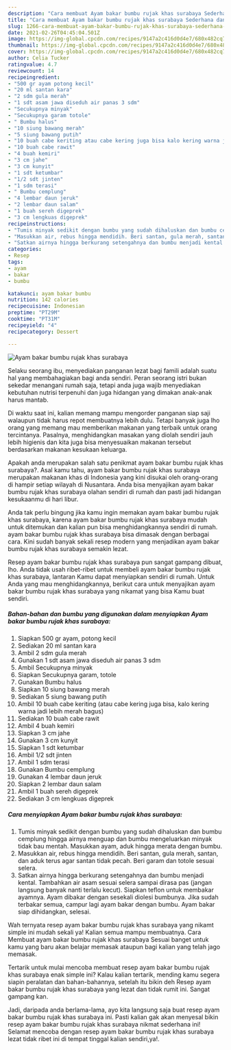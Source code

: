 ```yaml
---
description: "Cara membuat Ayam bakar bumbu rujak khas surabaya Sederhana dan Mudah Dibuat"
title: "Cara membuat Ayam bakar bumbu rujak khas surabaya Sederhana dan Mudah Dibuat"
slug: 1266-cara-membuat-ayam-bakar-bumbu-rujak-khas-surabaya-sederhana-dan-mudah-dibuat
date: 2021-02-26T04:45:04.501Z
image: https://img-global.cpcdn.com/recipes/9147a2c416d0d4e7/680x482cq70/ayam-bakar-bumbu-rujak-khas-surabaya-foto-resep-utama.jpg
thumbnail: https://img-global.cpcdn.com/recipes/9147a2c416d0d4e7/680x482cq70/ayam-bakar-bumbu-rujak-khas-surabaya-foto-resep-utama.jpg
cover: https://img-global.cpcdn.com/recipes/9147a2c416d0d4e7/680x482cq70/ayam-bakar-bumbu-rujak-khas-surabaya-foto-resep-utama.jpg
author: Celia Tucker
ratingvalue: 4.7
reviewcount: 14
recipeingredient:
- "500 gr ayam potong kecil"
- "20 ml santan kara"
- "2 sdm gula merah"
- "1 sdt asam jawa diseduh air panas 3 sdm"
- "Secukupnya minyak"
- "Secukupnya garam totole"
- " Bumbu halus"
- "10 siung bawang merah"
- "5 siung bawang putih"
- "10 buah cabe keriting atau cabe kering juga bisa kalo kering warna jadi lebih merah bagus"
- "10 buah cabe rawit"
- "4 buah kemiri"
- "3 cm jahe"
- "3 cm kunyit"
- "1 sdt ketumbar"
- "1/2 sdt jinten"
- "1 sdm terasi"
- " Bumbu cemplung"
- "4 lembar daun jeruk"
- "2 lembar daun salam"
- "1 buah sereh digeprek"
- "3 cm lengkuas digeprek"
recipeinstructions:
- "Tumis minyak sedikit dengan bumbu yang sudah dihaluskan dan bumbu cemplung hingga airnya menguap dan bumbu mengeluarkan minyak tidak bau mentah. Masukkan ayam, aduk hingga merata dengan bumbu."
- "Masukkan air, rebus hingga mendidih. Beri santan, gula merah, santan, dan aduk terus agar santan tidak pecah. Beri garam dan totole sesuai selera."
- "Satkan airnya hingga berkurang setengahnya dan bumbu menjadi kental. Tambahkan air asam sesuai selera sampai dirasa pas (jangan langsung banyak nanti terlalu kecut). Siapkan teflon untuk membakar ayamnya. Ayam dibakar dengan sesekali diolesi bumbunya. Jika sudah terbakar semua, campur lagi ayam bakar dengan bumbu. Ayam bakar siap dihidangkan, selesai."
categories:
- Resep
tags:
- ayam
- bakar
- bumbu

katakunci: ayam bakar bumbu 
nutrition: 142 calories
recipecuisine: Indonesian
preptime: "PT29M"
cooktime: "PT31M"
recipeyield: "4"
recipecategory: Dessert

---
```



![Ayam bakar bumbu rujak khas surabaya](https://img-global.cpcdn.com/recipes/9147a2c416d0d4e7/680x482cq70/ayam-bakar-bumbu-rujak-khas-surabaya-foto-resep-utama.jpg)

Selaku seorang ibu, menyediakan panganan lezat bagi famili adalah suatu hal yang membahagiakan bagi anda sendiri. Peran seorang istri bukan sekedar menangani rumah saja, tetapi anda juga wajib menyediakan kebutuhan nutrisi terpenuhi dan juga hidangan yang dimakan anak-anak harus mantab.

Di waktu  saat ini, kalian memang mampu mengorder panganan siap saji walaupun tidak harus repot membuatnya lebih dulu. Tetapi banyak juga lho orang yang memang mau memberikan makanan yang terbaik untuk orang tercintanya. Pasalnya, menghidangkan masakan yang diolah sendiri jauh lebih higienis dan kita juga bisa menyesuaikan makanan tersebut berdasarkan makanan kesukaan keluarga. 



Apakah anda merupakan salah satu penikmat ayam bakar bumbu rujak khas surabaya?. Asal kamu tahu, ayam bakar bumbu rujak khas surabaya merupakan makanan khas di Indonesia yang kini disukai oleh orang-orang di hampir setiap wilayah di Nusantara. Anda bisa menyajikan ayam bakar bumbu rujak khas surabaya olahan sendiri di rumah dan pasti jadi hidangan kesukaanmu di hari libur.

Anda tak perlu bingung jika kamu ingin memakan ayam bakar bumbu rujak khas surabaya, karena ayam bakar bumbu rujak khas surabaya mudah untuk ditemukan dan kalian pun bisa menghidangkannya sendiri di rumah. ayam bakar bumbu rujak khas surabaya bisa dimasak dengan berbagai cara. Kini sudah banyak sekali resep modern yang menjadikan ayam bakar bumbu rujak khas surabaya semakin lezat.

Resep ayam bakar bumbu rujak khas surabaya pun sangat gampang dibuat, lho. Anda tidak usah ribet-ribet untuk membeli ayam bakar bumbu rujak khas surabaya, lantaran Kamu dapat menyiapkan sendiri di rumah. Untuk Anda yang mau menghidangkannya, berikut cara untuk menyajikan ayam bakar bumbu rujak khas surabaya yang nikamat yang bisa Kamu buat sendiri.

<!--inarticleads1-->

##### Bahan-bahan dan bumbu yang digunakan dalam menyiapkan Ayam bakar bumbu rujak khas surabaya:

1. Siapkan 500 gr ayam, potong kecil
1. Sediakan 20 ml santan kara
1. Ambil 2 sdm gula merah
1. Gunakan 1 sdt asam jawa diseduh air panas 3 sdm
1. Ambil Secukupnya minyak
1. Siapkan Secukupnya garam, totole
1. Gunakan  Bumbu halus
1. Siapkan 10 siung bawang merah
1. Sediakan 5 siung bawang putih
1. Ambil 10 buah cabe keriting (atau cabe kering juga bisa, kalo kering warna jadi lebih merah bagus)
1. Sediakan 10 buah cabe rawit
1. Ambil 4 buah kemiri
1. Siapkan 3 cm jahe
1. Gunakan 3 cm kunyit
1. Siapkan 1 sdt ketumbar
1. Ambil 1/2 sdt jinten
1. Ambil 1 sdm terasi
1. Gunakan  Bumbu cemplung
1. Gunakan 4 lembar daun jeruk
1. Siapkan 2 lembar daun salam
1. Ambil 1 buah sereh digeprek
1. Sediakan 3 cm lengkuas digeprek




<!--inarticleads2-->

##### Cara menyiapkan Ayam bakar bumbu rujak khas surabaya:

1. Tumis minyak sedikit dengan bumbu yang sudah dihaluskan dan bumbu cemplung hingga airnya menguap dan bumbu mengeluarkan minyak tidak bau mentah. Masukkan ayam, aduk hingga merata dengan bumbu.
1. Masukkan air, rebus hingga mendidih. Beri santan, gula merah, santan, dan aduk terus agar santan tidak pecah. Beri garam dan totole sesuai selera.
1. Satkan airnya hingga berkurang setengahnya dan bumbu menjadi kental. Tambahkan air asam sesuai selera sampai dirasa pas (jangan langsung banyak nanti terlalu kecut). Siapkan teflon untuk membakar ayamnya. Ayam dibakar dengan sesekali diolesi bumbunya. Jika sudah terbakar semua, campur lagi ayam bakar dengan bumbu. Ayam bakar siap dihidangkan, selesai.




Wah ternyata resep ayam bakar bumbu rujak khas surabaya yang nikamt simple ini mudah sekali ya! Kalian semua mampu membuatnya. Cara Membuat ayam bakar bumbu rujak khas surabaya Sesuai banget untuk kamu yang baru akan belajar memasak ataupun bagi kalian yang telah jago memasak.

Tertarik untuk mulai mencoba membuat resep ayam bakar bumbu rujak khas surabaya enak simple ini? Kalau kalian tertarik, mending kamu segera siapin peralatan dan bahan-bahannya, setelah itu bikin deh Resep ayam bakar bumbu rujak khas surabaya yang lezat dan tidak rumit ini. Sangat gampang kan. 

Jadi, daripada anda berlama-lama, ayo kita langsung saja buat resep ayam bakar bumbu rujak khas surabaya ini. Pasti kalian gak akan menyesal bikin resep ayam bakar bumbu rujak khas surabaya nikmat sederhana ini! Selamat mencoba dengan resep ayam bakar bumbu rujak khas surabaya lezat tidak ribet ini di tempat tinggal kalian sendiri,ya!.

